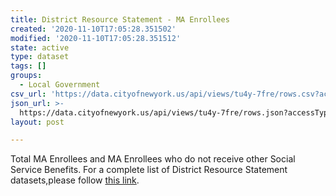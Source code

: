 ```yaml
---
title: District Resource Statement - MA Enrollees
created: '2020-11-10T17:05:28.351502'
modified: '2020-11-10T17:05:28.351512'
state: active
type: dataset
tags: []
groups:
  - Local Government
csv_url: 'https://data.cityofnewyork.us/api/views/tu4y-7fre/rows.csv?accessType=DOWNLOAD'
json_url: >-
  https://data.cityofnewyork.us/api/views/tu4y-7fre/rows.json?accessType=DOWNLOAD
layout: post

---
```

Total MA Enrollees and MA Enrollees who do not receive other Social Service Benefits. For a complete list of District Resource Statement datasets,please follow <a href="https://data.cityofnewyork.us/browse?q=District%20Resource%20Statement&sortBy=relevance">this link</a>.
